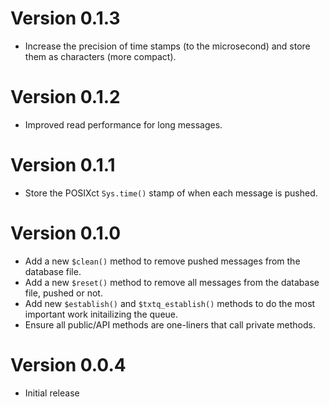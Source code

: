 # Version 0.1.3

- Increase the precision of time stamps (to the microsecond) and store them as characters (more compact).

# Version 0.1.2

- Improved read performance for long messages.

# Version 0.1.1

- Store the POSIXct `Sys.time()` stamp of when each message is pushed.

# Version 0.1.0

- Add a new `$clean()` method to remove pushed messages from the database file.
- Add a new `$reset()` method to remove all messages from the database file, pushed or not.
- Add new `$establish()` and `$txtq_establish()` methods to do the most important work initailizing the queue.
- Ensure all public/API methods are one-liners that call private methods.

# Version 0.0.4

- Initial release
